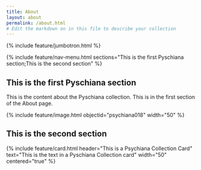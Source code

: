 ```yaml
---
title: About
layout: about
permalink: /about.html
# Edit the markdown on in this file to describe your collection
---
```


{% include feature/jumbotron.html %}

{% include feature/nav-menu.html sections="This is the first Pyschiana section;This is the second section" %}

## This is the first Pyschiana section

This is the content about the Pyschiana collection.
This is in the first section of the About page.

{% include feature/image.html objectid="psychiana018" width="50" %}

## This is the second section

{% include feature/card.html header="This is a Psychiana Collection Card" text="This is the text in a Pyschiana Collection card" width="50" centered="true"  %}



